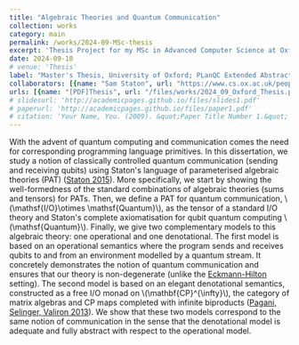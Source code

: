 ```yaml
---
title: "Algebraic Theories and Quantum Communication"
collection: works
category: main
permalink: /works/2024-09-MSc-thesis
excerpt: 'Thesis Project for my MSc in Advanced Computer Science at Oxford supervised by Sam Staton. This thesis gives an algebraic formulation to classically controlled quantum communication. Presented at PLanQC 2025.'
date: 2024-09-10
# venue: 'Thesis'
label: "Master's Thesis, University of Oxford; PLanQC Extended Abstract"
collaborators: [{name: "Sam Staton", url: "https://www.cs.ox.ac.uk/people/samuel.staton/main.html"}]
urls: [{name: "[PDF]Thesis", url: "/files/works/2024_09_Oxford_Thesis.pdf"}, {name: "[PDF]Extended Abstract at PLanQC", url: "/files/works/2025_01_PLanQC.pdf"}, {name: "[PDF]Slides at PLanQC", url: "/files/works/2025_01_PLanQC_slides.pdf"}]
# slidesurl: 'http://academicpages.github.io/files/slides1.pdf'
# paperurl: 'http://academicpages.github.io/files/paper1.pdf'
# citation: 'Your Name, You. (2009). &quot;Paper Title Number 1.&quot; <i>Journal 1</i>. 1(1).'
---
```


With the advent of quantum computing and communication comes the need for corresponding programming language primitives. In this dissertation, we study a notion of classically controlled quantum communication (sending and receiving qubits) using Staton's language of parameterised algebraic theories (PAT) ([Staton 2015](https://www.cs.ox.ac.uk/people/samuel.staton/papers/popl2015.pdf)). More specifically, we start by showing the well-formedness of the standard combinations of algebraic theories (sums and tensors) for PATs. Then, we define a PAT for quantum communication, \\(\mathsf{I/O}\otimes \mathsf{Quantum}\\), as the tensor of a standard I/O theory and Staton's complete axiomatisation for qubit quantum computing \\(\mathsf{Quantum}\\). Finally, we give two complementary models to this algebraic theory: one operational and one denotational. The first model is based on an operational semantics where the program sends and receives qubits to and from an environment modelled by a quantum stream. It concretely demonstrates the notion of quantum communication and ensures that our theory is non-degenerate (unlike the [Eckmann-Hilton](https://en.wikipedia.org/wiki/Eckmann%E2%80%93Hilton_argument) setting). The second model is based on an elegant denotational semantics, constructed as a free I/O monad on \\(\mathbf{CP}^{\infty}\\), the category of matrix algebras and CP maps completed with infinite biproducts ([Pagani, Selinger, Valiron 2013](https://arxiv.org/abs/1311.2290)). We show that these two models correspond to the same notion of communication in the sense that the denotational model is adequate and fully abstract with respect to the operational model. 

